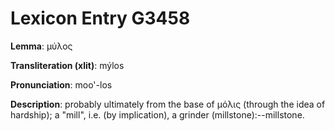 # Lexicon Entry G3458

**Lemma**: μύλος

**Transliteration (xlit)**: mýlos

**Pronunciation**: moo'-los

**Description**:
probably ultimately from the base of μόλις (through the idea of hardship); a "mill", i.e. (by implication), a grinder (millstone):--millstone.
